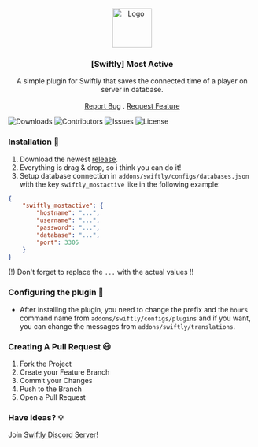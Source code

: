 <br/>
<p align="center">
  <a href="https://github.com/swiftly-solution/swiftly_mostactive">
    <img src="https://media.discordapp.net/attachments/979452783466000466/1168236894652469248/Swiftly_Logo.png?ex=6575f264&is=65637d64&hm=dd2834983bebeab98d7febd44bb3bd20e9aded13ecefac63cc990b222a9d9e9e&=&format=webp&quality=lossless&width=468&height=468" alt="Logo" width="80" height="80">
  </a>

  <h3 align="center">[Swiftly] Most Active</h3>

  <p align="center">
    A simple plugin for Swiftly that saves the connected time of a player on server in database.
    <br/>
    <br/>
    <a href="https://github.com/swiftly-solution/swiftly_mostactive/issues">Report Bug</a>
    .
    <a href="https://github.com/swiftly-solution/swiftly_mostactive/issues">Request Feature</a>
  </p>
</p>

![Downloads](https://img.shields.io/github/downloads/swiftly-solution/swiftly_mostactive/total) ![Contributors](https://img.shields.io/github/contributors/swiftly-solution/swiftly_mostactive?color=dark-green) ![Issues](https://img.shields.io/github/issues/swiftly-solution/swiftly_mostactive) ![License](https://img.shields.io/github/license/swiftly-solution/swiftly_mostactive) 

### Installation 👀

1. Download the newest [release](https://github.com/swiftly-solution/swiftly_mostactive/releases).
2. Everything is drag & drop, so i think you can do it!
3. Setup database connection in `addons/swiftly/configs/databases.json` with the key `swiftly_mostactive` like in the following example:
```json
{
    "swiftly_mostactive": {
        "hostname": "...",
        "username": "...",
        "password": "...",
        "database": "...",
        "port": 3306
    }
}
```
(!) Don't forget to replace the `...` with the actual values !!

### Configuring the plugin 🧐

* After installing the plugin, you need to change the prefix and the `hours` command name from `addons/swiftly/configs/plugins` and if you want, you can change the messages from `addons/swiftly/translations`.

### Creating A Pull Request 😃

1. Fork the Project
2. Create your Feature Branch
3. Commit your Changes
4. Push to the Branch
5. Open a Pull Request

### Have ideas? 💡
Join [Swiftly Discord Server](https://discord.gg/ESKNDx2CNB)!
